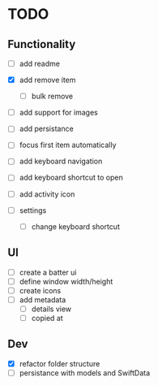 # TODO

## Functionality

- [ ] add readme
- [x] add remove item
    - [ ] bulk remove
- [ ] add support for images
- [ ] add persistance
- [ ] focus first item automatically
- [ ] add keyboard navigation
- [ ] add keyboard shortcut to open

- [ ] add activity icon
- [ ] settings
    - [ ] change keyboard shortcut

## UI

- [ ] create a batter ui
- [ ] define window width/height
- [ ] create icons
- [ ] add metadata
    - [ ] details view
    - [ ] copied at

## Dev

- [x] refactor folder structure
- [ ] persistance with models and SwiftData
